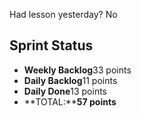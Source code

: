 Had lesson yesterday? No

## Sprint Status
-   **Weekly Backlog**33 points
-   **Daily Backlog**11 points
-   **Daily Done**13 points
-   **TOTAL:****57 points**
